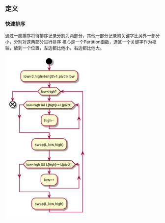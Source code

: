 ## 定义

### 快速排序

通过一趟排序将待排序记录分割为两部分，其他一部分记录的关键字比另外一部分小，分别对这两部分进行排序
核心是一个Partition函数，选区一个关键字作为枢轴，放到一个位置，左边都比他小，右边都比他大。

![快速排序](uml/QuickSort.png)